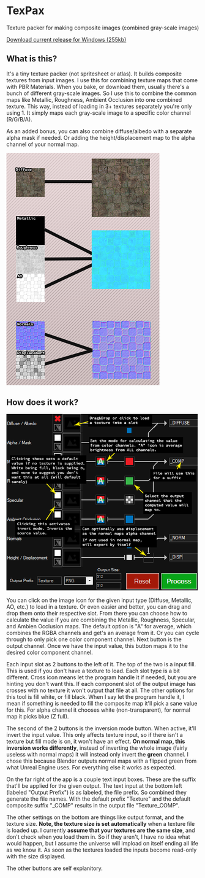 # TexPax
Texture packer for making composite images (combined gray-scale images)

[Download current release for Windows (255kb)](https://raw.github.com/ChrisPikul510/texpax/master/dist/TexPax.exe)

## What is this?
It's a tiny texture packer (not spritesheet or atlas). It builds composite textures from input images. I use this for combining texture maps that come with PBR Materials. When you bake, or download them, usually there's a bunch of different gray-scale images. So I use this to combine the common maps like Metallic, Roughness, Ambient Occlusion into one combined texture. This way, instead of loading in 3+ textures separately you're only using 1. It simply maps each gray-scale image to a specific color channel (R/G/B/A).

As an added bonus, you can also combine diffuse/albedo with a separate alpha mask if needed. Or adding the height/displacement map to the alpha channel of your normal map.

![Alt text](/images/example.png?raw=true "Example")

## How does it work?
![Alt text](/images/tutorial.png?raw=true "Explanation")

You can click on the image icon for the given input type (Diffuse, Metallic, AO, etc.) to load in a texture. Or even easier and better, you can drag and drop them onto their respective slot. From there you can choose how to calculate the value if you are combining the Metallic, Roughness, Specular, and Ambien Occlusion maps. The default option is "A" for average, which combines the RGBA channels and get's an average from it. Or you can cycle through to only pick one color component channel. Next button is the output channel. Once we have the input value, this button maps it to the desired color component channel.

Each input slot as 2 buttons to the left of it. The top of the two is a input fill. This is used if you don't have a texture to load. Each slot type is a bit different. Cross icon means let the program handle it if needed, but you are hinting you don't want this. If each component slot of the output image has crosses with no texture it won't output that file at all. The other options for this tool is fill white, or fill black. When I say let the program handle it, I mean if something is needed to fill the composite map it'll pick a sane value for this. For alpha channel it chooses white (non-transparent), for normal map it picks blue (Z full).

The second of the 2 buttons is the inversion mode button. When active, it'll invert the input value. This only affects texture input, so if there isn't a texture but fill mode is on, it won't have an effect. __On normal map, this inversion works differently__, instead of inverting the whole image (fairly useless with normal maps) it will instead only invert the __green__ channel. I chose this because Blender outputs normal maps with a flipped green from what Unreal Engine uses. For everything else it works as expected.

On the far right of the app is a couple text input boxes. These are the suffix that'll be applied for the given output. The text input at the bottom left (labeled "Output Prefix") is as labeled, the file prefix. So combined they generate the file names. With the default prefix "Texture" and the default composite suffix "\_COMP" results in the output file "Texture_COMP".

The other settings on the bottom are things like output format, and the texture size. __Note, the texture size is set automatically__ when a texture file is loaded up. I currently __assume that your textures are the same size__, and don't check when you load them in. So if they aren't, I have no idea what would happen, but I assume the universe will impload on itself ending all life as we know it. As soon as the textures loaded the inputs become read-only with the size displayed.

The other buttons are self explanitory.

